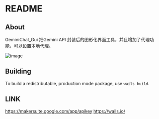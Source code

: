 # README

## About

GeminiChat_Gui 把Gemini API 封装后的图形化界面工具，并且增加了代理功能，可以设置本地代理。

![image](https://github.com/o0x1024/GeminiChat_Gui/assets/53891640/0dc6cc81-a6b6-48ac-a019-51f48767c049)



## Building

To build a redistributable, production mode package, use `wails build`.


## LINK
https://makersuite.google.com/app/apikey
https://wails.io/
